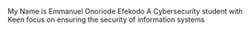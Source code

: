 My Name is Emmanuel Onoriode Efekodo 
A Cybersecurity student with Keen focus on ensuring the security of information systems 
